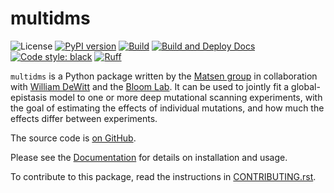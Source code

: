 # multidms

![License](https://img.shields.io/github/license/matsengrp/multidms)
[![PyPI version](https://badge.fury.io/py/multidms.svg)](https://badge.fury.io/py/multidms)
[![Build](https://github.com/matsengrp/multidms/actions/workflows/build_test_package.yml/badge.svg)](https://github.com/matsengrp/multidms/actions/workflows/build_test_package.yml)
[![Build and Deploy Docs](https://github.com/matsengrp/multidms/actions/workflows/docs_pages_workflow.yml/badge.svg)](https://github.com/matsengrp/multidms/actions/workflows/docs_pages_workflow.yml)
[![Code style: black](https://img.shields.io/badge/code%20style-black-000000.svg)](https://github.com/psf/black)
[![Ruff](https://img.shields.io/endpoint?url=https://raw.githubusercontent.com/charliermarsh/ruff/main/assets/badge/v2.json)](https://github.com/astral-sh/ruff)

`multidms` is a Python package written by the 
[Matsen group](https://matsen.fhcrc.org/)
in collaboration with 
[William DeWitt](https://wsdewitt.github.io/)
and the
[Bloom Lab](https://research.fhcrc.org/bloom/en.html).
It can be used to jointly fit a global-epistasis model to one or more deep mutational scanning experiments, 
with the goal of estimating the effects of individual mutations, 
and how much the effects differ between experiments.

The source code is [on GitHub](https://github.com/matsengrp/multidms).

Please see the [Documentation](https://matsengrp.github.io/multidms/) for details on installation and usage.

To contribute to this package, read the instructions in [CONTRIBUTING.rst](CONTRIBUTING.rst).